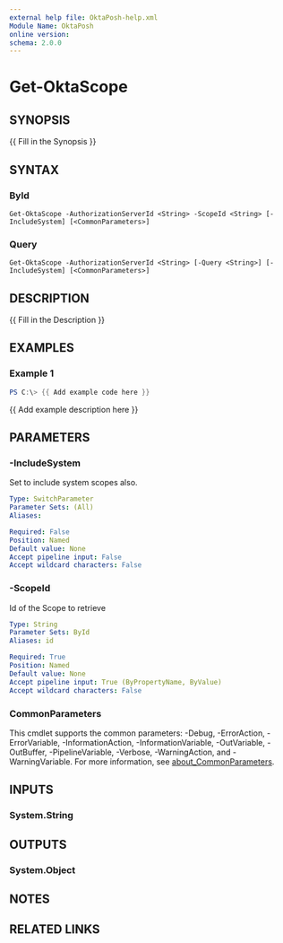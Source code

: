 ```yaml
---
external help file: OktaPosh-help.xml
Module Name: OktaPosh
online version:
schema: 2.0.0
---
```


# Get-OktaScope

## SYNOPSIS
{{ Fill in the Synopsis }}

## SYNTAX

### ById
```
Get-OktaScope -AuthorizationServerId <String> -ScopeId <String> [-IncludeSystem] [<CommonParameters>]
```

### Query
```
Get-OktaScope -AuthorizationServerId <String> [-Query <String>] [-IncludeSystem] [<CommonParameters>]
```

## DESCRIPTION
{{ Fill in the Description }}

## EXAMPLES

### Example 1
```powershell
PS C:\> {{ Add example code here }}
```

{{ Add example description here }}

## PARAMETERS
<!-- #include "./params/authServerId.md" -->

### -IncludeSystem
Set to include system scopes also.

```yaml
Type: SwitchParameter
Parameter Sets: (All)
Aliases:

Required: False
Position: Named
Default value: None
Accept pipeline input: False
Accept wildcard characters: False
```

<!-- #include "./params/query.md" -->

### -ScopeId
Id of the Scope to retrieve

```yaml
Type: String
Parameter Sets: ById
Aliases: id

Required: True
Position: Named
Default value: None
Accept pipeline input: True (ByPropertyName, ByValue)
Accept wildcard characters: False
```

### CommonParameters
This cmdlet supports the common parameters: -Debug, -ErrorAction, -ErrorVariable, -InformationAction, -InformationVariable, -OutVariable, -OutBuffer, -PipelineVariable, -Verbose, -WarningAction, and -WarningVariable. For more information, see [about_CommonParameters](http://go.microsoft.com/fwlink/?LinkID=113216).

## INPUTS

### System.String

## OUTPUTS

### System.Object
## NOTES

## RELATED LINKS
